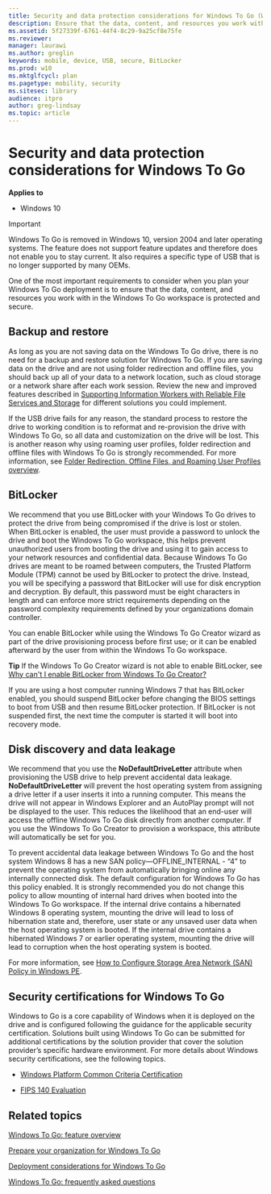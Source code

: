 ```yaml
---
title: Security and data protection considerations for Windows To Go (Windows 10)
description: Ensure that the data, content, and resources you work with in the Windows To Go workspace are protected and secure.
ms.assetid: 5f27339f-6761-44f4-8c29-9a25cf8e75fe
ms.reviewer:
manager: laurawi
ms.author: greglin
keywords: mobile, device, USB, secure, BitLocker
ms.prod: w10
ms.mktglfcycl: plan
ms.pagetype: mobility, security
ms.sitesec: library
audience: itpro
author: greg-lindsay
ms.topic: article
---
```


# Security and data protection considerations for Windows To Go


**Applies to**

-   Windows 10

> [!IMPORTANT]
> Windows To Go is removed in Windows 10, version 2004 and later operating systems. The feature does not support feature updates and therefore does not enable you to stay current. It also requires a specific type of USB that is no longer supported by many OEMs.

One of the most important requirements to consider when you plan your Windows To Go deployment is to ensure that the data, content, and resources you work with in the Windows To Go workspace is protected and secure.

## Backup and restore


As long as you are not saving data on the Windows To Go drive, there is no need for a backup and restore solution for Windows To Go. If you are saving data on the drive and are not using folder redirection and offline files, you should back up all of your data to a network location, such as cloud storage or a network share after each work session. Review the new and improved features described in [Supporting Information Workers with Reliable File Services and Storage](https://go.microsoft.com/fwlink/p/?LinkId=619102) for different solutions you could implement.

If the USB drive fails for any reason, the standard process to restore the drive to working condition is to reformat and re-provision the drive with Windows To Go, so all data and customization on the drive will be lost. This is another reason why using roaming user profiles, folder redirection and offline files with Windows To Go is strongly recommended. For more information, see [Folder Redirection, Offline Files, and Roaming User Profiles overview](https://go.microsoft.com/fwlink/p/?LinkId=618924).

## BitLocker


We recommend that you use BitLocker with your Windows To Go drives to protect the drive from being compromised if the drive is lost or stolen. When BitLocker is enabled, the user must provide a password to unlock the drive and boot the Windows To Go workspace, this helps prevent unauthorized users from booting the drive and using it to gain access to your network resources and confidential data. Because Windows To Go drives are meant to be roamed between computers, the Trusted Platform Module (TPM) cannot be used by BitLocker to protect the drive. Instead, you will be specifying a password that BitLocker will use for disk encryption and decryption. By default, this password must be eight characters in length and can enforce more strict requirements depending on the password complexity requirements defined by your organizations domain controller.

You can enable BitLocker while using the Windows To Go Creator wizard as part of the drive provisioning process before first use; or it can be enabled afterward by the user from within the Windows To Go workspace.

**Tip**
If the Windows To Go Creator wizard is not able to enable BitLocker, see [Why can't I enable BitLocker from Windows To Go Creator?](windows-to-go-frequently-asked-questions.md#wtg-faq-blfail)



If you are using a host computer running Windows 7 that has BitLocker enabled, you should suspend BitLocker before changing the BIOS settings to boot from USB and then resume BitLocker protection. If BitLocker is not suspended first, the next time the computer is started it will boot into recovery mode.

## Disk discovery and data leakage


We recommend that you use the **NoDefaultDriveLetter** attribute when provisioning the USB drive to help prevent accidental data leakage. **NoDefaultDriveLetter** will prevent the host operating system from assigning a drive letter if a user inserts it into a running computer. This means the drive will not appear in Windows Explorer and an AutoPlay prompt will not be displayed to the user. This reduces the likelihood that an end-user will access the offline Windows To Go disk directly from another computer. If you use the Windows To Go Creator to provision a workspace, this attribute will automatically be set for you.

To prevent accidental data leakage between Windows To Go and the host system Windows 8 has a new SAN policy—OFFLINE\_INTERNAL - “4” to prevent the operating system from automatically bringing online any internally connected disk. The default configuration for Windows To Go has this policy enabled. It is strongly recommended you do not change this policy to allow mounting of internal hard drives when booted into the Windows To Go workspace. If the internal drive contains a hibernated Windows 8 operating system, mounting the drive will lead to loss of hibernation state and, therefore, user state or any unsaved user data when the host operating system is booted. If the internal drive contains a hibernated Windows 7 or earlier operating system, mounting the drive will lead to corruption when the host operating system is booted.

For more information, see [How to Configure Storage Area Network (SAN) Policy in Windows PE](https://go.microsoft.com/fwlink/p/?LinkId=619103).

## Security certifications for Windows To Go


Windows to Go is a core capability of Windows when it is deployed on the drive and is configured following the guidance for the applicable security certification. Solutions built using Windows To Go can be submitted for additional certifications by the solution provider that cover the solution provider’s specific hardware environment. For more details about Windows security certifications, see the following topics.

-   [Windows Platform Common Criteria Certification](https://go.microsoft.com/fwlink/p/?LinkId=619104)

-   [FIPS 140 Evaluation](https://go.microsoft.com/fwlink/p/?LinkId=619107)

## Related topics


[Windows To Go: feature overview](windows-to-go-overview.md)

[Prepare your organization for Windows To Go](prepare-your-organization-for-windows-to-go.md)

[Deployment considerations for Windows To Go](deployment-considerations-for-windows-to-go.md)

[Windows To Go: frequently asked questions](windows-to-go-frequently-asked-questions.md)









